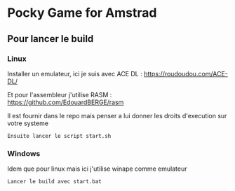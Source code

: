 # Pocky Game for Amstrad

## Pour lancer le build

### Linux

Installer un emulateur, ici je suis avec ACE DL : https://roudoudou.com/ACE-DL/

Et pour l'assembleur j'utilise RASM : https://github.com/EdouardBERGE/rasm

Il est fournir dans le repo mais penser a lui donner les droits d'execution sur votre systeme

    Ensuite lancer le script start.sh

### Windows

Idem que pour linux mais ici j'utilise winape comme emulateur

    Lancer le build avec start.bat
